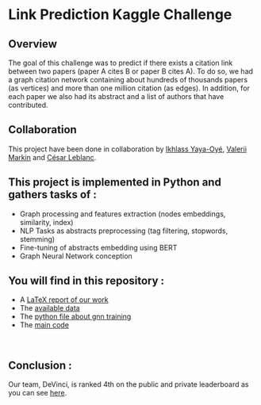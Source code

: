 # Link Prediction Kaggle Challenge 

## Overview

The goal of this challenge was to predict if there exists a citation link between two papers (paper A cites B or paper B cites A). To do so, we had a graph citation network containing about hundreds of thousands papers (as vertices) and more than one million citation (as edges). In addition, for each paper we also had its abstract and a list of authors that have contributed.

## Collaboration

This project have been done in collaboration by [Ikhlass Yaya-Oyé](https://github.com/ikhlo), [Valerii Markin](https://github.com/ValeriyMarkin) and [César Leblanc](https://github.com/CesarLeblanc).

## This project is implemented in Python and gathers tasks of :
* Graph processing and features extraction (nodes embeddings, similarity, index)
* NLP Tasks as abstracts preprocessing (tag filtering, stopwords, stemming)
* Fine-tuning of abstracts embedding using BERT
* Graph Neural Network conception
  

## You will find in this repository : 
* A [LaTeX report of our work](https://github.com/ikhlo/LinkPrediction_Kaggle/blob/main/ALTEGRAD_Report.pdf)
* The [available data](https://github.com/ikhlo/LinkPrediction_Kaggle/tree/main/data_challenge_2021)
* The [python file about gnn training](https://github.com/ikhlo/LinkPrediction_Kaggle/blob/main/code/train_gnn.py)
* The [main code](https://github.com/ikhlo/LinkPrediction_Kaggle/tree/main/code)
<br> 

## Conclusion : 

Our team, DeVinci, is ranked 4th on the public and private leaderboard as you can see [here](https://www.kaggle.com/c/altegrad-2021/leaderboard).
